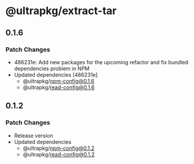 # @ultrapkg/extract-tar

## 0.1.6

### Patch Changes

- 486231e: Add new packages for the upcoming refactor and fix bundled dependencies problem in NPM
- Updated dependencies [486231e]
  - @ultrapkg/npm-config@0.1.6
  - @ultrapkg/read-config@0.1.6

## 0.1.2

### Patch Changes

- Release version
- Updated dependencies
  - @ultrapkg/npm-config@0.1.2
  - @ultrapkg/read-config@0.1.2
